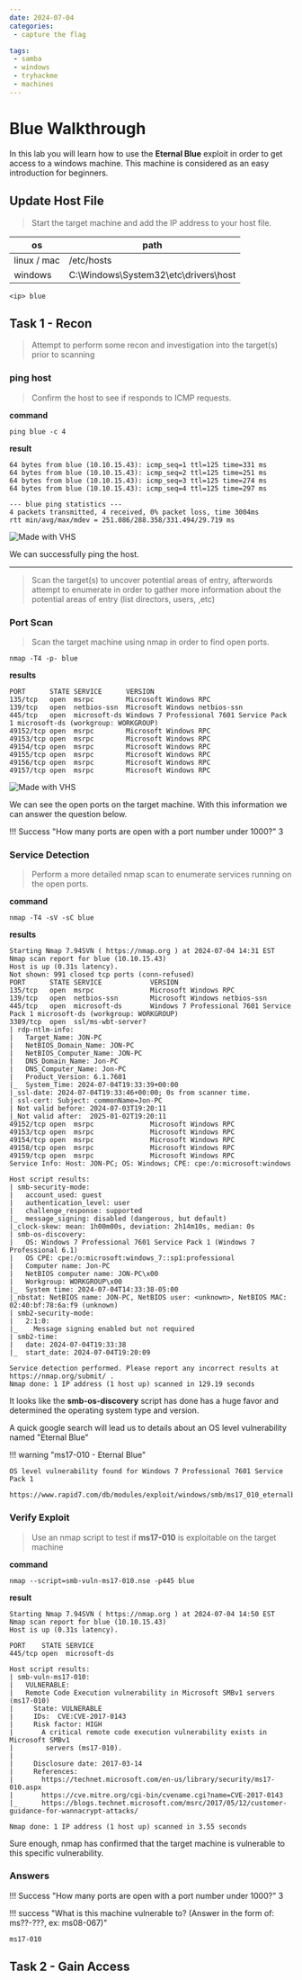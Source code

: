 ```yaml
---
date: 2024-07-04
categories:
 - capture the flag

tags:
 - samba
 - windows
 - tryhackme
 - machines
---
```


# Blue Walkthrough

In this lab you will learn how to use the **Eternal Blue** exploit in order to get access to a windows machine.  This machine is considered as an easy introduction for beginners.

<!-- more -->

## Update Host File

> Start the target machine and add the IP address to your host file.

| os | path |
| --- | --- |
| linux / mac | /etc/hosts |
| windows | C:\Windows\System32\etc\drivers\host |

```
<ip> blue
```

## Task 1 - Recon

>Attempt to perform some recon and investigation into the target(s) prior to scanning

### ping host

> Confirm the host to see if responds to ICMP requests.

**command**
```
ping blue -c 4
```

**result**

```
64 bytes from blue (10.10.15.43): icmp_seq=1 ttl=125 time=331 ms
64 bytes from blue (10.10.15.43): icmp_seq=2 ttl=125 time=251 ms
64 bytes from blue (10.10.15.43): icmp_seq=3 ttl=125 time=274 ms
64 bytes from blue (10.10.15.43): icmp_seq=4 ttl=125 time=297 ms

--- blue ping statistics ---
4 packets transmitted, 4 received, 0% packet loss, time 3004ms
rtt min/avg/max/mdev = 251.086/288.358/331.494/29.719 ms
```

![Made with VHS](https://vhs.charm.sh/vhs-4n2fXGRCtLKxxekL2Ihq22.gif)

We can successfully ping the host.

---

> Scan the target(s) to uncover potential areas of entry, afterwords attempt to enumerate in order to gather more information about the potential areas of entry (list directors, users, ,etc)

### Port Scan
> Scan the target machine using nmap in order to find open ports.  

```
nmap -T4 -p- blue
```

**results**

```
PORT      STATE SERVICE      VERSION
135/tcp   open  msrpc        Microsoft Windows RPC
139/tcp   open  netbios-ssn  Microsoft Windows netbios-ssn
445/tcp   open  microsoft-ds Windows 7 Professional 7601 Service Pack 1 microsoft-ds (workgroup: WORKGROUP)
49152/tcp open  msrpc        Microsoft Windows RPC
49153/tcp open  msrpc        Microsoft Windows RPC
49154/tcp open  msrpc        Microsoft Windows RPC
49155/tcp open  msrpc        Microsoft Windows RPC
49156/tcp open  msrpc        Microsoft Windows RPC
49157/tcp open  msrpc        Microsoft Windows RPC
```

![Made with VHS](https://vhs.charm.sh/vhs-1dZTaSWX5IKGu1DOybBpGU.gif)

We can see the open ports on the target machine.
With this information we can answer the question below.

!!! Success "How many ports are open with a port number under 1000?"
    3


### Service Detection
> Perform a more detailed nmap scan to enumerate services running on the open ports.

**command**
```
nmap -T4 -sV -sC blue
```

**results**
```
Starting Nmap 7.94SVN ( https://nmap.org ) at 2024-07-04 14:31 EST
Nmap scan report for blue (10.10.15.43)
Host is up (0.31s latency).
Not shown: 991 closed tcp ports (conn-refused)
PORT      STATE SERVICE            VERSION
135/tcp   open  msrpc              Microsoft Windows RPC
139/tcp   open  netbios-ssn        Microsoft Windows netbios-ssn
445/tcp   open  microsoft-ds       Windows 7 Professional 7601 Service Pack 1 microsoft-ds (workgroup: WORKGROUP)
3389/tcp  open  ssl/ms-wbt-server?
| rdp-ntlm-info: 
|   Target_Name: JON-PC
|   NetBIOS_Domain_Name: JON-PC
|   NetBIOS_Computer_Name: JON-PC
|   DNS_Domain_Name: Jon-PC
|   DNS_Computer_Name: Jon-PC
|   Product_Version: 6.1.7601
|_  System_Time: 2024-07-04T19:33:39+00:00
|_ssl-date: 2024-07-04T19:33:46+00:00; 0s from scanner time.
| ssl-cert: Subject: commonName=Jon-PC
| Not valid before: 2024-07-03T19:20:11
|_Not valid after:  2025-01-02T19:20:11
49152/tcp open  msrpc              Microsoft Windows RPC
49153/tcp open  msrpc              Microsoft Windows RPC
49154/tcp open  msrpc              Microsoft Windows RPC
49158/tcp open  msrpc              Microsoft Windows RPC
49159/tcp open  msrpc              Microsoft Windows RPC
Service Info: Host: JON-PC; OS: Windows; CPE: cpe:/o:microsoft:windows

Host script results:
| smb-security-mode: 
|   account_used: guest
|   authentication_level: user
|   challenge_response: supported
|_  message_signing: disabled (dangerous, but default)
|_clock-skew: mean: 1h00m00s, deviation: 2h14m10s, median: 0s
| smb-os-discovery: 
|   OS: Windows 7 Professional 7601 Service Pack 1 (Windows 7 Professional 6.1)
|   OS CPE: cpe:/o:microsoft:windows_7::sp1:professional
|   Computer name: Jon-PC
|   NetBIOS computer name: JON-PC\x00
|   Workgroup: WORKGROUP\x00
|_  System time: 2024-07-04T14:33:38-05:00
|_nbstat: NetBIOS name: JON-PC, NetBIOS user: <unknown>, NetBIOS MAC: 02:40:bf:78:6a:f9 (unknown)
| smb2-security-mode: 
|   2:1:0: 
|_    Message signing enabled but not required
| smb2-time: 
|   date: 2024-07-04T19:33:38
|_  start_date: 2024-07-04T19:20:09

Service detection performed. Please report any incorrect results at https://nmap.org/submit/ .
Nmap done: 1 IP address (1 host up) scanned in 129.19 seconds

```
It looks like the **smb-os-discovery** script has done has a huge favor and determined the operating system type and version.

A quick google search will lead us to details about an OS level vulnerability named "Eternal Blue"

!!! warning "ms17-010 - Eternal Blue"

    
    OS level vulnerability found for Windows 7 Professional 7601 Service Pack 1

    https://www.rapid7.com/db/modules/exploit/windows/smb/ms17_010_eternalblue/

### Verify Exploit

> Use an nmap script to test if **ms17-010** is exploitable on the target machine

**command**
```
nmap --script=smb-vuln-ms17-010.nse -p445 blue
```

**result**
```
Starting Nmap 7.94SVN ( https://nmap.org ) at 2024-07-04 14:50 EST
Nmap scan report for blue (10.10.15.43)
Host is up (0.31s latency).

PORT    STATE SERVICE
445/tcp open  microsoft-ds

Host script results:
| smb-vuln-ms17-010: 
|   VULNERABLE:
|   Remote Code Execution vulnerability in Microsoft SMBv1 servers (ms17-010)
|     State: VULNERABLE
|     IDs:  CVE:CVE-2017-0143
|     Risk factor: HIGH
|       A critical remote code execution vulnerability exists in Microsoft SMBv1
|        servers (ms17-010).
|           
|     Disclosure date: 2017-03-14
|     References:
|       https://technet.microsoft.com/en-us/library/security/ms17-010.aspx
|       https://cve.mitre.org/cgi-bin/cvename.cgi?name=CVE-2017-0143
|_      https://blogs.technet.microsoft.com/msrc/2017/05/12/customer-guidance-for-wannacrypt-attacks/

Nmap done: 1 IP address (1 host up) scanned in 3.55 seconds

```

Sure enough, nmap has confirmed that the target machine is vulnerable to this specific vulnerability. 



### Answers


!!! Success "How many ports are open with a port number under 1000?"
    3


!!! success "What is this machine vulnerable to? (Answer in the form of: ms??-???, ex: ms08-067)"

    ms17-010


## Task 2 - Gain Access
